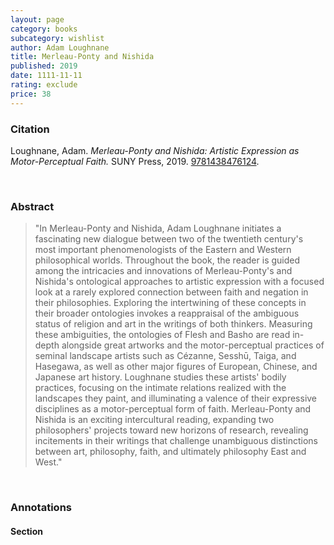 ```yaml
---
layout: page
category: books
subcategory: wishlist
author: Adam Loughnane
title: Merleau-Ponty and Nishida
published: 2019
date: 1111-11-11
rating: exclude
price: 38
---
```


### Citation

Loughnane, Adam. *Merleau-Ponty and Nishida: Artistic Expression as Motor-Perceptual Faith.* SUNY Press, 2019. [9781438476124](https://sunypress.edu/Books/M/Merleau-Ponty-and-Nishida2).

<br>

### Abstract

> "In Merleau-Ponty and Nishida, Adam Loughnane initiates a fascinating new dialogue between two of the twentieth century's most important phenomenologists of the Eastern and Western philosophical worlds. Throughout the book, the reader is guided among the intricacies and innovations of Merleau-Ponty's and Nishida's ontological approaches to artistic expression with a focused look at a rarely explored connection between faith and negation in their philosophies. Exploring the intertwining of these concepts in their broader ontologies invokes a reappraisal of the ambiguous status of religion and art in the writings of both thinkers. Measuring these ambiguities, the ontologies of Flesh and Basho are read in-depth alongside great artworks and the motor-perceptual practices of seminal landscape artists such as Cézanne, Sesshū, Taiga, and Hasegawa, as well as other major figures of European, Chinese, and Japanese art history. Loughnane studies these artists' bodily practices, focusing on the intimate relations realized with the landscapes they paint, and illuminating a valence of their expressive disciplines as a motor-perceptual form of faith. Merleau-Ponty and Nishida is an exciting intercultural reading, expanding two philosophers' projects toward new horizons of research, revealing incitements in their writings that challenge unambiguous distinctions between art, philosophy, faith, and ultimately philosophy East and West."

<br>

### Annotations

#### Section

<br>
